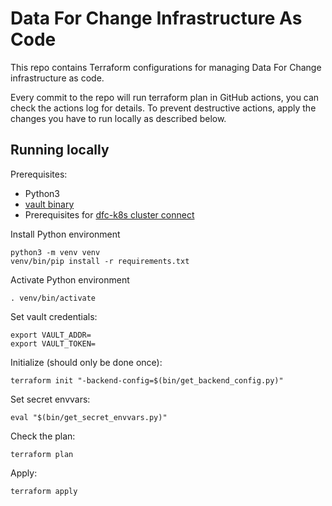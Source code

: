 # Data For Change Infrastructure As Code

This repo contains Terraform configurations for managing Data For Change infrastructure as code.

Every commit to the repo will run terraform plan in GitHub actions, you can check the actions log for details.
To prevent destructive actions, apply the changes you have to run locally as described below.

## Running locally

Prerequisites:

* Python3
* [vault binary](https://www.vaultproject.io/downloads)
* Prerequisites for [dfc-k8s cluster connect](https://github.com/data-for-change/dfc-k8s/blob/main/docs/Cluster%20Connect.md)

Install Python environment

```
python3 -m venv venv
venv/bin/pip install -r requirements.txt
```

Activate Python environment

```
. venv/bin/activate
```

Set vault credentials:

```
export VAULT_ADDR=
export VAULT_TOKEN=
```

Initialize (should only be done once):

```
terraform init "-backend-config=$(bin/get_backend_config.py)"
```

Set secret envvars:

```
eval "$(bin/get_secret_envvars.py)"
```

Check the plan:

```
terraform plan
```

Apply:

```
terraform apply
```

